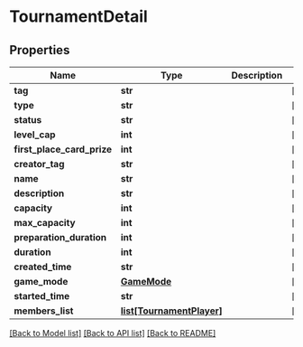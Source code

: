 # TournamentDetail

## Properties
Name | Type | Description | Notes
------------ | ------------- | ------------- | -------------
**tag** | **str** |  | [optional] 
**type** | **str** |  | [optional] 
**status** | **str** |  | [optional] 
**level_cap** | **int** |  | [optional] 
**first_place_card_prize** | **int** |  | [optional] 
**creator_tag** | **str** |  | [optional] 
**name** | **str** |  | [optional] 
**description** | **str** |  | [optional] 
**capacity** | **int** |  | [optional] 
**max_capacity** | **int** |  | [optional] 
**preparation_duration** | **int** |  | [optional] 
**duration** | **int** |  | [optional] 
**created_time** | **str** |  | [optional] 
**game_mode** | [**GameMode**](GameMode.md) |  | [optional] 
**started_time** | **str** |  | [optional] 
**members_list** | [**list[TournamentPlayer]**](TournamentPlayer.md) |  | [optional] 

[[Back to Model list]](../README.md#documentation-for-models) [[Back to API list]](../README.md#documentation-for-api-endpoints) [[Back to README]](../README.md)


